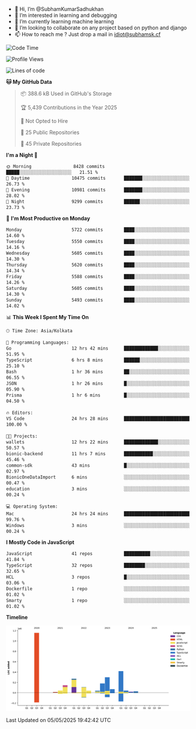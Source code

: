 - 👋 Hi, I’m @SubhamKumarSadhukhan
- 👀 I’m interested in learning and debugging
- 🌱 I’m currently learning machine learning
- 💞️ I’m looking to collaborate on any project based on python and django
- 📫 How to reach me ?
      Just drop a mail in idiot@subhamsk.cf

<!---
SubhamKumarSadhukhan/SubhamKumarSadhukhan is a ✨ special ✨ repository because its `README.md` (this file) appears on your GitHub profile.
You can click the Preview link to take a look at your changes.
--->


<!--START_SECTION:waka-->
![Code Time](http://img.shields.io/badge/Code%20Time-2%2C868%20hrs%2047%20mins-blue)

![Profile Views](http://img.shields.io/badge/Profile%20Views-0-blue)

![Lines of code](https://img.shields.io/badge/From%20Hello%20World%20I%27ve%20Written-2.9%20million%20lines%20of%20code-blue)

**🐱 My GitHub Data** 

> 📦 388.6 kB Used in GitHub's Storage 
 > 
> 🏆 5,439 Contributions in the Year 2025
 > 
> 🚫 Not Opted to Hire
 > 
> 📜 25 Public Repositories 
 > 
> 🔑 45 Private Repositories 
 > 
**I'm a Night 🦉** 

```text
🌞 Morning                8428 commits        █████░░░░░░░░░░░░░░░░░░░░   21.51 % 
🌆 Daytime                10475 commits       ███████░░░░░░░░░░░░░░░░░░   26.73 % 
🌃 Evening                10981 commits       ███████░░░░░░░░░░░░░░░░░░   28.02 % 
🌙 Night                  9299 commits        ██████░░░░░░░░░░░░░░░░░░░   23.73 % 
```
📅 **I'm Most Productive on Monday** 

```text
Monday                   5722 commits        ████░░░░░░░░░░░░░░░░░░░░░   14.60 % 
Tuesday                  5550 commits        ████░░░░░░░░░░░░░░░░░░░░░   14.16 % 
Wednesday                5605 commits        ████░░░░░░░░░░░░░░░░░░░░░   14.30 % 
Thursday                 5620 commits        ████░░░░░░░░░░░░░░░░░░░░░   14.34 % 
Friday                   5588 commits        ████░░░░░░░░░░░░░░░░░░░░░   14.26 % 
Saturday                 5605 commits        ████░░░░░░░░░░░░░░░░░░░░░   14.30 % 
Sunday                   5493 commits        ████░░░░░░░░░░░░░░░░░░░░░   14.02 % 
```


📊 **This Week I Spent My Time On** 

```text
🕑︎ Time Zone: Asia/Kolkata

💬 Programming Languages: 
Go                       12 hrs 42 mins      █████████████░░░░░░░░░░░░   51.95 % 
TypeScript               6 hrs 8 mins        ██████░░░░░░░░░░░░░░░░░░░   25.10 % 
Bash                     1 hr 36 mins        ██░░░░░░░░░░░░░░░░░░░░░░░   06.55 % 
JSON                     1 hr 26 mins        █░░░░░░░░░░░░░░░░░░░░░░░░   05.90 % 
Prisma                   1 hr 6 mins         █░░░░░░░░░░░░░░░░░░░░░░░░   04.50 % 

🔥 Editors: 
VS Code                  24 hrs 28 mins      █████████████████████████   100.00 % 

🐱‍💻 Projects: 
wallets                  12 hrs 22 mins      █████████████░░░░░░░░░░░░   50.57 % 
bionic-backend           11 hrs 7 mins       ███████████░░░░░░░░░░░░░░   45.46 % 
common-sdk               43 mins             █░░░░░░░░░░░░░░░░░░░░░░░░   02.97 % 
BionicOneDataImport      6 mins              ░░░░░░░░░░░░░░░░░░░░░░░░░   00.47 % 
education                3 mins              ░░░░░░░░░░░░░░░░░░░░░░░░░   00.24 % 

💻 Operating System: 
Mac                      24 hrs 24 mins      █████████████████████████   99.76 % 
Windows                  3 mins              ░░░░░░░░░░░░░░░░░░░░░░░░░   00.24 % 
```

**I Mostly Code in JavaScript** 

```text
JavaScript               41 repos            ██████████░░░░░░░░░░░░░░░   41.84 % 
TypeScript               32 repos            ████████░░░░░░░░░░░░░░░░░   32.65 % 
HCL                      3 repos             █░░░░░░░░░░░░░░░░░░░░░░░░   03.06 % 
Dockerfile               1 repo              ░░░░░░░░░░░░░░░░░░░░░░░░░   01.02 % 
Smarty                   1 repo              ░░░░░░░░░░░░░░░░░░░░░░░░░   01.02 % 
```



**Timeline**

![Lines of Code chart](https://raw.githubusercontent.com/SubhamKumarSadhukhan/SubhamKumarSadhukhan/main/assets/bar_graph.png)


 Last Updated on 05/05/2025 19:42:42 UTC
<!--END_SECTION:waka-->
